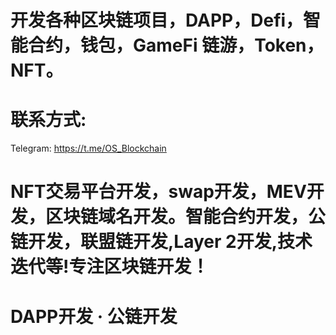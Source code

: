 # 开发各种区块链项目，DAPP，Defi，智能合约，钱包，GameFi 链游，Token，NFT。
# 联系方式:
Telegram: https://t.me/OS_Blockchain

# NFT交易平台开发，swap开发，MEV开发，区块链域名开发。智能合约开发，公链开发，联盟链开发,Layer 2开发,技术迭代等!专注区块链开发！
# ‎DAPP开发 · ‎公链开发
